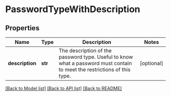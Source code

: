 # PasswordTypeWithDescription

## Properties
Name | Type | Description | Notes
------------ | ------------- | ------------- | -------------
**description** | **str** | The description of the password type. Useful to know what a password  must contain to meet the restrictions of this type.      | [optional] 

[[Back to Model list]](../README.md#documentation-for-models) [[Back to API list]](../README.md#documentation-for-api-endpoints) [[Back to README]](../README.md)


